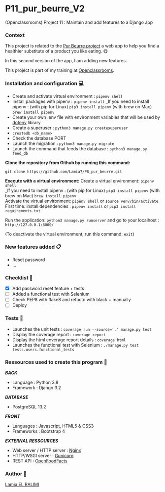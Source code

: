 # P11_pur_beurre_V2
(Openclassrooms) Project 11 : Maintain and add features to a Django app

### Context
This project is related to the [Pur Beurre project](https://github.com/Lamia7/P8_pur_beurre) a web app to help you find a healthier substitute of a product you like eating. 😋

In this second version of the app, I am adding new features.

This project is part of my training at [Openclassrooms](https://openclassrooms.com/fr/).

### Installation and configuration 💻
- Create and activate virtual environment : `pipenv shell` 
- Install packages with pipenv : `pipenv install`
_If you need to install pipenv : (with pip for Linux) `pip3 install pipenv` (with brew on Mac) `brew install pipenv`
- Create your own .env file with environment variables that will be used by [dotenv](https://pypi.org/project/python-dotenv/) library
- Create a superuser : `python3 manage.py createsuperuser`
- `createdb <db_name>`
- Check the database PORT
- Launch the migration : `python3 manage.py migrate`
- Launch the command that feeds the database : `python3 manage.py feed_db`


**Clone the repository from Github by running this command:**

`git clone https://github.com/Lamia7/P8_pur_beurre.git`

**Execute with a virtual environment:**
Create a virtual environment: `pipenv shell` <br>
_If you need to install pipenv : (with pip for Linux) `pip3 install pipenv` (with brew on Mac) `brew install pipenv` <br>
Activate the virtual environment: `pipenv shell` or `source venv/bin/activate` <br>
First time: install dependencies : `pipenv install` or `pip3 install requirements.txt`

Run the application: `python3 manage.py runserver` and go to your localhost : `http://127.0.0.1:8000/`

(To deactivate the virtual environment, run this command: `exit`)

### New features added 📋
+ Reset password
+ ...

### Checklist 📝
- [x] Add password reset feature + tests
- [ ] Added a functional test with Selenium
- [ ] Check PEP8 with flake8 and refacto with black + manually
- [ ] Deploy

### Tests 🧪
- Launches the unit tests : `coverage run --source='.' manage.py test`
- Display the coverage report : `coverage report`
- Display the html coverage report details : `coverage html`
- Launches the functional test with Selenium : `./manage.py test tests.users.functional_tests`
### Ressources used to create this program 🔧
***BACK***
- Language : Python 3.8
- Framework : Django 3.2

***DATABASE***
- PostgreSQL 13.2

***FRONT***
- Languages : Javascript, HTML5 & CSS3
- Frameworks : Bootstrap 4

***EXTERNAL RESSOURCES***
- Web server /  HTTP server : [Nginx](https://www.nginx.com/)
- HTTP/WSGI server : [Gunicorn](https://gunicorn.org/)
- REST API : [OpenFoodFacts](https://fr.openfoodfacts.org/)

### Author 📝
[Lamia EL RALIMI](https://github.com/Lamia7)